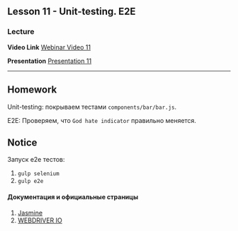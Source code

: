 Lesson 11 - Unit-testing. E2E
----
### Lecture

**Video Link** [Webinar Video 11](https://youtu.be/chsL7QsNvrc) 

**Presentation** [Presentation 11](https://drive.google.com/open?id=0BzUv9TRd65GbUHhTUllWQ0xvaWM)

----
## Homework  

Unit-testing: покрываем тестами `components/bar/bar.js`. 

E2E: Проверяем, что `God hate indicator` правильно меняется.

## Notice

Запуск e2e тестов:

1. `gulp selenium`
2. `gulp e2e`


#### Документация и официальные страницы
1. [Jasmine](http://jasmine.github.io/edge/introduction.html)
2. [WEBDRIVER IO](http://webdriver.io/api.html)   
